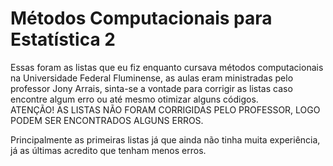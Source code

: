 # Métodos Computacionais para Estatística 2

Essas foram as listas que eu fiz enquanto cursava métodos computacionais na Universidade Federal Fluminense, as aulas eram ministradas pelo professor Jony Arrais, sinta-se a vontade para corrigir as listas caso encontre algum erro ou até mesmo otimizar alguns códigos.  
ATENÇÃO! AS LISTAS NÃO FORAM CORRIGIDAS PELO PROFESSOR, LOGO PODEM SER ENCONTRADOS ALGUNS ERROS.  
  
Principalmente as primeiras listas já que ainda não tinha muita experiência, já as últimas acredito que tenham menos erros.